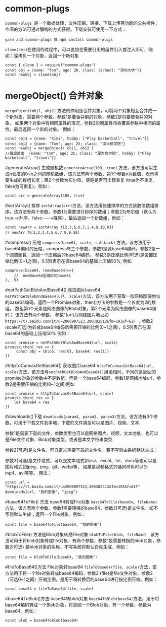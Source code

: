 # common-plugs
```common-plugs ```是一个数据处理，文件压缩、转换、下载上传等功能的公共控件，空间的方法可通过解构的方式获得。下载安装可使用一下方式：
```
yarn add common-plugs 或 npm install common-plugs
```
```clone(obj)```在使用的过程中，可以直接在需要引用的组件引入或注入即可，例如：深拷贝一个对象，返回一个新对象
```
const { clone } = require("common-plugs")
const obj = {name: "Tom", age: 20, class: {school: "深圳大学"}}
const newObj = clone(obj)
```
# mergeObject() 合并对象
 ```mergeObject(obj1, obj2)``` 方法的作用是合并对象，可将两个对象相互合并成一个新对象，需要两个参数，参数1是要合并到的对象，参数2是将要被合并的对象，
 如果两个对象中有相同属性的情况，参数2的同属性将会覆盖参数中相同的属性。最后返回一个新的对象。
 例如：
 ```
const obj1 = {name: "Kimi", hobby: ["Play basketball", "travel"]}
const obj2 = {name: "Tom", age: 25; class: "深大商学院"}
const newObj = mergeObject( obj1, obj2 )
//最后输出  {name: "Tom", age: 25; class: "深大商学院", hobby: ["Play basketball", "travel"]}
```
#generateArray() 生成随机数
```generateArray(100, true)``` 方法，该方法可以生成n长度的0~n之间的随机数组，该方法有两个参数，第1个参数n为数值，表示需要生成的数组长度；第2个参数为布尔值，便是是否可出现重复
(true为不重复，false为可重复)，例如：
```
const arr = generateArray(100, true)
```
#sortArray() 排序
```sortArray(arr)```方法，该方法用快速排序的方式该数值数组排序，该方法有两个参数，参数1为需要进行排序的数组；参数2为布尔值（默认为true-->升序，false--->降序），最后返回一个新数组，例如：
```
const newArr = sortArray ([2,3,5,6,7,1,4,8,10,9])
// newArr 为[1,2,3,4,5,6,7,8,9,10]
```
#compress() 压缩
```compress(base64, scale, callback)``` 方法，该方法用于base64编码的压缩，compress有三个参数，参数1是源base64编码，参数2是一个回调函数，返回一个压缩后的base64编码，
参数3是压缩比例(可选)是设置压缩比例(0~1之间)，0.5则表示在源base64的基础上压缩50%; 例如
```
compress(base64, (newBase64)=>{
    //  newBase64压缩后的base64
}, .5)
```
#netPathGetBlobAndBase64() 获取图片base64
```netPathGetBlobAndBase64(url, scale)```方法，该方法用于获取一张网络图像地址的base64编码，返回一个Promise对象，then()方法的参数是一个长度为2的数组，
数组第1个元素是网络图像的Blob对象，第2个元素为网络图像的base64编码；
该方法有两个参数，
参数1(url)为网络图片地址如```https://t7.baidu.com/it/u=2006997523,200382512&fm=193&f=GIF ``` ,
参数2 (scale可选)为转成base64编码后需要压缩的比例(0~1之间)，0.5则表示在源base64的基础上压缩50%
例如：
```
const promise = netPathGetBlobAndBase64(url, scale)
promise.then( res => {
     const obj = {blob: res[0], base64: res[1]}
})
```
#httpToCanvasGetBase64() 获取图片base64
```httpToCanvasGetBase64(url, scale)```方法，该方法与```netPathGetBlobAndBase64()```用法相同，不同的是返回的promise对象的参数中不是数组，而是一个base64编码，参数1是网络地址url，参数2是需要压缩的比例(0~1之间)例如
```
const promise = httpToCanvasGetBase64(url, scale)
promise.then( res => {
    let base64 = res
})
```
#downloads()下载
```downloads(param1, param2, param3)```方法，该方法有3个参数，可用于下载文件到本地，下载的文件类型可以是图片、视频、文本. 

参数1是需要下载的文件，参数类型也可以是网络图片、视频、文本地址，也可以是File文件对象、Blob对象类型，或者是本文字符串类型. 

参数2(可选)是文件名，可自定义需要下载的文件名，若不写则由系统默认生成；

参数3(可选)是文件格式，可以是文本格式如csv、excel、txt、docx等也可以是图片格式如jpeg、png、gif、webp等，
如果是视频格式的话同样也可以为mp4、avi等等。
用法：
```
const url = "https://t7.baidu.com/it/u=2006997523,200382512&fm=193&f=GIF"
downloads(url, "我的图像", "jpeg")
```
#base64ToFile() 方法 base64转成File对象
```base64ToFile(base64, fileName)```方法，该方有两个参数，参数1需要转换的base64，参数2(可选)是文件名，如不写则默认生成；返回一个File对象。例如：
```
const file = base64ToFile(base64, "我的图像")
```
#blobToFile() 方法是Blob对象转成File对象
```blobToFile(blob, fileName) ``` 该方法可用于将blob对象转成file对象，有两个参数，参数1是需要转换的blob对象，参数2(可选) 是blob对象的名称，不写系统将默认自动生成，例如：
```
const file = blobToFile(base64, "我的图像") 
```
#fileToBase64()方法 File对象转base64
```fileToBase64(file, scale)```方法，该方法用于将一个file对象转成base64编码，参数2 (file)是file文件对象，参数2（可选0~1之间）压缩比例，是用于将转换后的base64进行按比例压缩。例如：
```
const base64 = fileToBase64(file, scale)
```
#base64ToBlob()方法 base64转blob对象
```base64ToBlob(base64)```方法，用于将base64编码转成一个Blob对象，将返回一个Blob对象，有一个参数，参数为base64。例如：
```
const blob = base64ToBlob(base64)
```